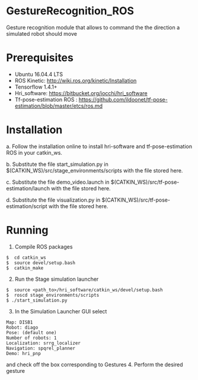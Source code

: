 # GestureRecognition_ROS
Gesture recognition module that allows to command the the direction a simulated robot should move


# Prerequisites 
  - Ubuntu 16.04.4 LTS
  - ROS Kinetic: http://wiki.ros.org/kinetic/Installation
  - Tensorflow 1.4.1+
  - Hri_software: https://bitbucket.org/iocchi/hri_software
  - Tf-pose-estimation ROS : https://github.com/ildoonet/tf-pose-estimation/blob/master/etcs/ros.md

# Installation
  a. Follow the installation online to install hri-software and tf-pose-estimation ROS in your catkin_ws. 
  
  b. Substitute the file start_simulation.py in $(CATKIN_WS)/src/stage_environments/scripts with the file stored here.
  
  c. Substitute the file demo_video.launch in $(CATKIN_WS)/src/tf-pose-estimation/launch with the file stored here.
  
  d. Substitute the file visualization.py in $(CATKIN_WS)/src/tf-pose-estimation/script with the file stored here.
    
# Running
1. Compile ROS packages 
```
$  cd catkin_ws
$  source devel/setup.bash
$  catkin_make
```
2. Run the Stage simulation launcher
```
$  source <path_to>/hri_software/catkin_ws/devel/setup.bash
$  roscd stage_environments/scripts
$ ./start_simulation.py
```
3. In the Simulation Launcher GUI select
```
Map: DISB1
Robot: diago  
Pose: (default one)
Number of robots: 1
Localization: srrg_localizer
Navigation: spqrel_planner
Demo: hri_pnp
```
and check off the box corresponding to Gestures
4. Perform the desired gesture

